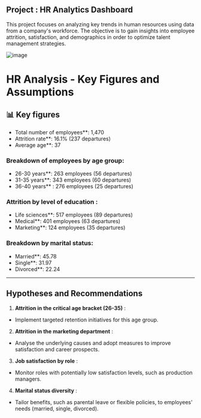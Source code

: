 ## Project :  HR Analytics Dashboard

<p>
This project focuses on analyzing key trends in human resources using data from a company's workforce. The objective is to gain insights into employee attrition, satisfaction, and demographics in order to optimize talent management strategies. </br>

![image](https://github.com/user-attachments/assets/49e7fd6b-6b5b-4c7b-975c-ac5054199443)


# HR Analysis - Key Figures and Assumptions

## 📊 **Key figures**

- Total number of employees**: 1,470
- Attrition rate**: 16.1% (237 departures)
- Average age**: 37

### Breakdown of employees by age group:
- 26-30 years**: 263 employees (56 departures)
- 31-35 years**: 343 employees (60 departures)
- 36-40 years** : 276 employees (25 departures)

### Attrition by level of education :
- Life sciences**: 517 employees (89 departures)
- Medical**: 401 employees (63 departures)
- Marketing**: 124 employees (35 departures)

### Breakdown by marital status:
- Married**: 45.78
- Single**: 31.97
- Divorced**: 22.24

---

## Hypotheses and Recommendations

1. **Attrition in the critical age bracket (26-35)** :
- Implement targeted retention initiatives for this age group.

2. **Attrition in the marketing department** :
- Analyse the underlying causes and adopt measures to improve satisfaction and career prospects.

3. **Job satisfaction by role** :
- Monitor roles with potentially low satisfaction levels, such as production managers.

4. **Marital status diversity** :
- Tailor benefits, such as parental leave or flexible policies, to employees' needs (married, single, divorced).


</p>





